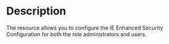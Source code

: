 # Description

The resource allows you to configure the IE Enhanced Security Configuration
for both the role administrators and users.

